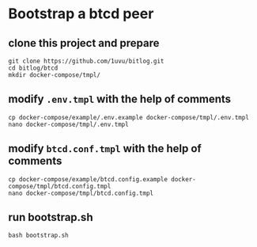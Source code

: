 # Bootstrap a btcd peer

## clone this project and prepare

```shell
git clone https://github.com/1uvu/bitlog.git
cd bitlog/btcd
mkdir docker-compose/tmpl/
```

## modify `.env.tmpl` with the help of comments

```shell
cp docker-compose/example/.env.example docker-compose/tmpl/.env.tmpl
nano docker-compose/tmpl/.env.tmpl
```

## modify `btcd.conf.tmpl` with the help of comments

```shell
cp docker-compose/example/btcd.config.example docker-compose/tmpl/btcd.config.tmpl
nano docker-compose/tmpl/btcd.config.tmpl
```

## run bootstrap.sh

```shell
bash bootstrap.sh
```
